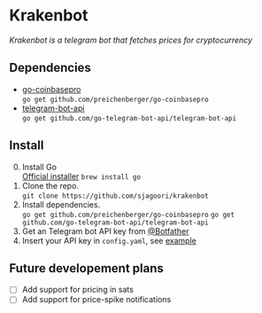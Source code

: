 # Krakenbot
_Krakenbot is a telegram bot that fetches prices for cryptocurrency_

## Dependencies
* [go-coinbasepro](github.com/preichenberger/go-coinbasepro)   
`go get github.com/preichenberger/go-coinbasepro`
* [telegram-bot-api](github.com/go-telegram-bot-api/telegram-bot-api)   
`go get github.com/go-telegram-bot-api/telegram-bot-api`

## Install
0. Install Go   
[Official installer](https://golang.org/doc/install)
```brew install go```
1. Clone the repo.   
```git clone https://github.com/sjagoori/krakenbot```
2. Install dependencies.   
```go get github.com/preichenberger/go-coinbasepro```
```go get github.com/go-telegram-bot-api/telegram-bot-api```
3. Get an Telegram bot API key from [@Botfather](t.me/BotFather)
4. Insert your API key in `config.yaml`, see [example](https://github.com/sjagoori/krakenbot/blob/master/example_conf.yaml)

## Future developement plans
- [ ] Add support for pricing in sats
- [ ] Add support for price-spike notifications 
